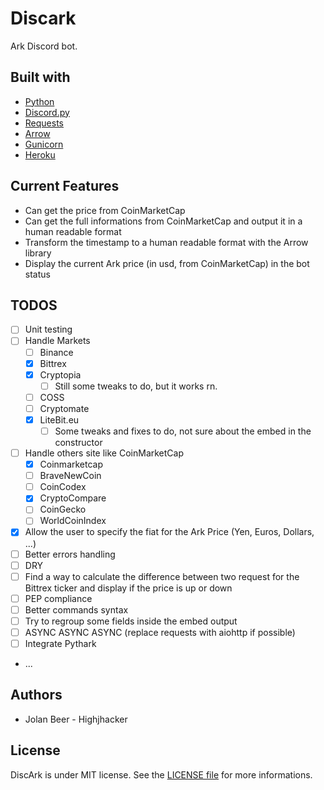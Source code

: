# Discark

Ark Discord bot.

## Built with
- [Python](https://www.python.org/)
- [Discord.py](https://github.com/Rapptz/discord.py)
- [Requests](http://docs.python-requests.org/en/master/)
- [Arrow](http://arrow.readthedocs.io/en/latest/)
- [Gunicorn](http://gunicorn.org/)
- [Heroku](https://dashboard.heroku.com/)

## Current Features
- Can get the price from CoinMarketCap
- Can get the full informations from CoinMarketCap and output it in a human readable format
- Transform the timestamp to a human readable format with the Arrow library
- Display the current Ark price (in usd, from CoinMarketCap) in the bot status

## TODOS

- [ ] Unit testing
- [ ] Handle Markets
    - [ ] Binance
    - [x] Bittrex
    - [x] Cryptopia
        - [ ] Still some tweaks to do, but it works rn.
    - [ ] COSS
    - [ ] Cryptomate
    - [x] LiteBit.eu
        - [ ] Some tweaks and fixes to do, not sure about the embed in the constructor
- [ ] Handle others site like CoinMarketCap
    - [x] Coinmarketcap
    - [ ] BraveNewCoin
    - [ ] CoinCodex
    - [x] CryptoCompare
    - [ ] CoinGecko
    - [ ] WorldCoinIndex
- [x] Allow the user to specify the fiat for the Ark Price (Yen, Euros, Dollars, ...)
- [ ] Better errors handling
- [ ] DRY
- [ ] Find a way to calculate the difference between two request for the Bittrex ticker and 
display  if the price is up or down
- [ ] PEP compliance
- [ ] Better commands syntax
- [ ] Try to regroup some fields inside the embed output
- [ ] ASYNC ASYNC ASYNC (replace requests with aiohttp if possible)
- [ ] Integrate Pythark
- ...

## Authors

- Jolan Beer - Highjhacker

## License

DiscArk is under MIT license. See the [LICENSE file](https://github.com/Highjhacker/Ark-Elixir/blob/master/LICENSE) for more informations.

